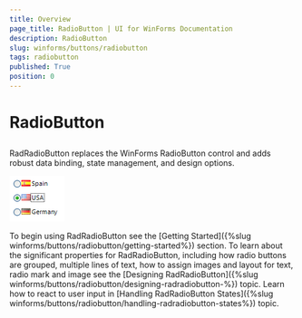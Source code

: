 ```yaml
---
title: Overview
page_title: RadioButton | UI for WinForms Documentation
description: RadioButton
slug: winforms/buttons/radiobutton
tags: radiobutton
published: True
position: 0
---
```


# RadioButton



## 

RadRadioButton replaces the WinForms RadioButton control and adds robust data binding, state management, and design options. 

![buttons-radiobutton-overview 001](images/buttons-radiobutton-overview001.png)

To begin using RadRadioButton see the [Getting Started]({%slug winforms/buttons/radiobutton/getting-started%}) section. To learn about the significant properties for RadRadioButton, including how radio buttons are grouped, multiple lines of text, how to assign images and layout for text, radio mark and image see the [Designing RadRadioButton]({%slug winforms/buttons/radiobutton/designing-radradiobutton-%}) topic. Learn how to react to user input in [Handling RadRadioButton States]({%slug winforms/buttons/radiobutton/handling-radradiobutton-states%}) topic.
